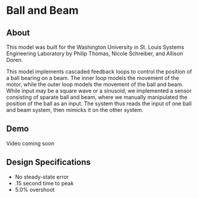 # Ball and Beam

## About

This model was built for the Washington University in St. Louis Systems Engineering Laboratory by Philip Thomas, Nicole Schreiber, and Allison Doren. 

This model implements cascaded feedback loops to control the position of a ball bearing on a beam. The inner loop models the movement of the motor, while the outer loop models the movement of the ball and beam. While input may be a square wave or a sinusoid, we implemented a sensor consisting of sparate ball and beam, where we manually manipulated the position of the ball as an input. The system thus reads the input of one ball and beam system, then mimicks it on the other system. 

## Demo

Video coming soon

## Design Specifications

* No steady-state error
* .15 second time to peak
* 5.0% overshoot
